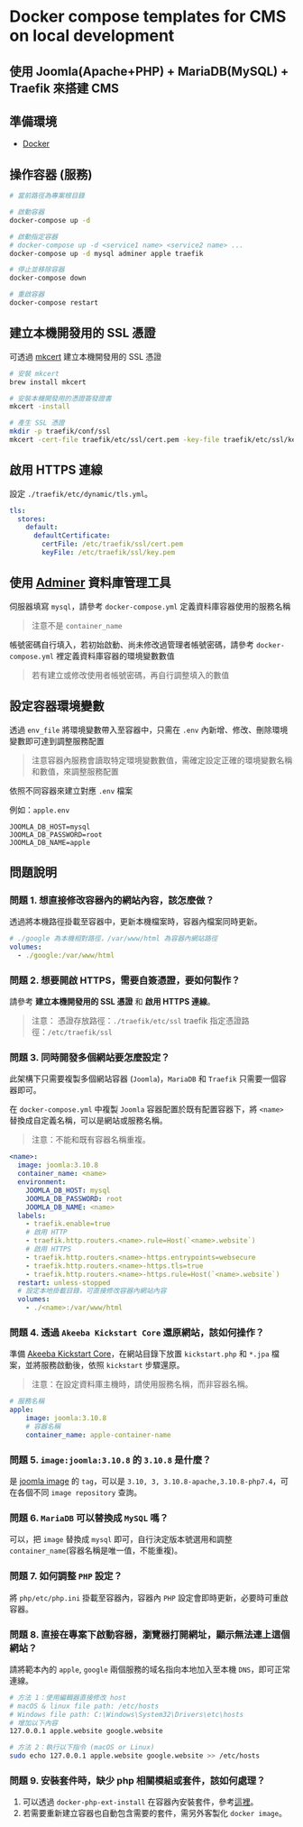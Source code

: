 # Docker compose templates for CMS on local development

## 使用 Joomla(Apache+PHP) + MariaDB(MySQL) + Traefik 來搭建 CMS

## 準備環境

- [Docker](https://docs.docker.com/engine/install/)

## 操作容器 (服務)

```sh
# 當前路徑為專案根目錄

# 啟動容器
docker-compose up -d

# 啟動指定容器
# docker-compose up -d <service1 name> <service2 name> ...
docker-compose up -d mysql adminer apple traefik

# 停止並移除容器
docker-compose down

# 重啟容器
docker-compose restart
```

## 建立本機開發用的 SSL 憑證

可透過 [mkcert](https://github.com/FiloSottile/mkcert) 建立本機開發用的 SSL 憑證

```sh
# 安裝 mkcert
brew install mkcert

# 安裝本機開發用的憑證簽發證書
mkcert -install

# 產生 SSL 憑證
mkdir -p traefik/conf/ssl
mkcert -cert-file traefik/etc/ssl/cert.pem -key-file traefik/etc/ssl/key.pem '*.website'
```

## 啟用 HTTPS 連線

設定 `./traefik/etc/dynamic/tls.yml`。

```yaml
tls:
  stores:
    default:
      defaultCertificate:
        certFile: /etc/traefik/ssl/cert.pem
        keyFile: /etc/traefik/ssl/key.pem
```

## 使用 [Adminer](https://www.adminer.org/) 資料庫管理工具

伺服器填寫 `mysql`，請參考 `docker-compose.yml` 定義資料庫容器使用的服務名稱
> 注意不是 `container_name`

帳號密碼自行填入，若初始啟動、尚未修改過管理者帳號密碼，請參考 `docker-compose.yml` 裡定義資料庫容器的環境變數數值

> 若有建立或修改使用者帳號密碼，再自行調整填入的數值

## 設定容器環境變數

透過 `env_file` 將環境變數帶入至容器中，只需在 `.env` 內新增、修改、刪除環境變數即可達到調整服務配置
> 注意容器內服務會讀取特定環境變數數值，需確定設定正確的環境變數名稱和數值，來調整服務配置

依照不同容器來建立對應 `.env` 檔案

例如：`apple.env`

```.env
JOOMLA_DB_HOST=mysql
JOOMLA_DB_PASSWORD=root
JOOMLA_DB_NAME=apple
```

## 問題說明

### 問題 1. 想直接修改容器內的網站內容，該怎麼做？

透過將本機路徑掛載至容器中，更新本機檔案時，容器內檔案同時更新。

```yaml
# ./google 為本機相對路徑，/var/www/html 為容器內網站路徑
volumes:
  - ./google:/var/www/html
```

### 問題 2. 想要開啟 HTTPS，需要自簽憑證，要如何製作？

請參考 **建立本機開發用的 SSL 憑證** 和 **啟用 HTTPS 連線**。
> 注意：
> 憑證存放路徑：`./traefik/etc/ssl`
> traefik 指定憑證路徑：`/etc/traefik/ssl`

### 問題 3. 同時開發多個網站要怎麼設定？

此架構下只需要複製多個網站容器 (`Joomla`)，`MariaDB` 和 `Traefik` 只需要一個容器即可。

在 `docker-compose.yml` 中複製 `Joomla` 容器配置於既有配置容器下，將 `<name>` 替換成自定義名稱，可以是網站或服務名稱。
> 注意：不能和既有容器名稱重複。

```yaml
<name>:
  image: joomla:3.10.8
  container_name: <name>
  environment:
    JOOMLA_DB_HOST: mysql
    JOOMLA_DB_PASSWORD: root
    JOOMLA_DB_NAME: <name>
  labels:
    - traefik.enable=true
    # 啟用 HTTP
    - traefik.http.routers.<name>.rule=Host(`<name>.website`)
    # 啟用 HTTPS
    - traefik.http.routers.<name>-https.entrypoints=websecure
    - traefik.http.routers.<name>-https.tls=true
    - traefik.http.routers.<name>-https.rule=Host(`<name>.website`)
  restart: unless-stopped
  # 設定本地掛載目錄，可直接修改容器內網站內容
  volumes:
    - ./<name>:/var/www/html
```

### 問題 4. 透過 `Akeeba Kickstart Core` 還原網站，該如何操作？

準備 [Akeeba Kickstart Core](https://www.akeeba.com/products/akeeba-kickstart.html)，在網站目錄下放置 `kickstart.php` 和 `*.jpa` 檔案，並將服務啟動後，依照 `kickstart` 步驟還原。
> 注意：在設定資料庫主機時，請使用服務名稱，而非容器名稱。

```yaml
# 服務名稱
apple:
    image: joomla:3.10.8
    # 容器名稱
    container_name: apple-container-name
```

### 問題 5. `image:joomla:3.10.8` 的 `3.10.8` 是什麼？

是 [joomla image](https://hub.docker.com/_/joomla) 的 `tag`，可以是 `3.10, 3, 3.10.8-apache,3.10.8-php7.4`，可在各個不同 `image repository` 查詢。

### 問題 6. `MariaDB` 可以替換成 `MySQL` 嗎？

可以，把 `image` 替換成 `mysql` 即可，自行決定版本號選用和調整`container_name`(容器名稱是唯一值，不能重複)。

### 問題 7. 如何調整 `PHP` 設定？

將 `php/etc/php.ini` 掛載至容器內，容器內 `PHP` 設定會即時更新，必要時可重啟容器。

### 問題 8. 直接在專案下啟動容器，瀏覽器打開網址，顯示無法連上這個網站？

請將範本內的 `apple`, `google` 兩個服務的域名指向本地加入至本機 `DNS`，即可正常連線。

```sh
# 方法 1：使用編輯器直接修改 host
# macOS & linux file path: /etc/hosts
# Windows file path: C:\Windows\System32\Drivers\etc\hosts
# 增加以下內容
127.0.0.1 apple.website google.website

# 方法 2：執行以下指令 (macOS or Linux)
sudo echo 127.0.0.1 apple.website google.website >> /etc/hosts
```

### 問題 9. 安裝套件時，缺少 php 相關模組或套件，該如何處理？

1. 可以透過 `docker-php-ext-install` 在容器內安裝套件，參考[這裡](Install-packages.md)。
2. 若需要重新建立容器也自動包含需要的套件，需另外客製化 `docker image`。